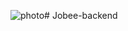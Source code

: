 ![photo](https://github.com/RANJITHp07/Jobee-backend/assets/107017062/39e41019-7742-42f5-b35a-fe3a61d7ebc9)﻿# Jobee-backend
